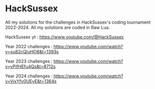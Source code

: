 # HackSussex
All my solutions for the challenges in HackSussex's coding tournament 2022-2024. All my solutions are coded in Raw Lua.

HackSussex yt : https://www.youtube.com/@HackSussex

Year 2022 challenges : https://www.youtube.com/watch?v=su82cQIuHO8&t=1393s

Year 2023 challenges : https://www.youtube.com/watch?v=yPifHEfu4Qs&t=8712s

Year 2024 challenges : https://www.youtube.com/watch?v=VixYfv0UEyE&t=1364s
